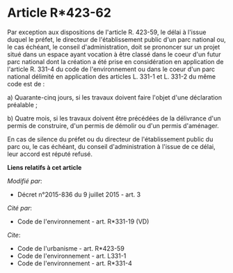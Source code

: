 # Article R*423-62

Par exception aux dispositions de l'article R. 423-59, le délai à l'issue duquel le préfet, le directeur de l'établissement
public d'un parc national ou, le cas échéant, le conseil d'administration, doit se prononcer sur un projet situé dans un
espace ayant vocation à être classé dans le coeur d'un futur parc national dont la création a été prise en considération en
application de l'article R. 331-4 du code de l'environnement ou dans le coeur d'un parc national délimité en application des
articles L. 331-1 et L. 331-2 du même code est de : 

a) Quarante-cinq jours, si les travaux doivent faire l'objet d'une déclaration préalable ; 

b) Quatre mois, si les travaux doivent être précédées de la délivrance d'un permis de construire, d'un permis de démolir ou
d'un permis d'aménager. 

En cas de silence du préfet ou du directeur de l'établissement public du parc ou, le cas échéant, du conseil d'administration
à l'issue de ce délai, leur accord est réputé refusé.

**Liens relatifs à cet article**

_Modifié par_:

  - Décret n°2015-836 du 9 juillet 2015 - art. 3

_Cité par_:

  - Code de l'environnement - art. R*331-19 (VD)

_Cite_:

  - Code de l'urbanisme - art. R*423-59
  - Code de l'environnement - art. L331-1
  - Code de l'environnement - art. R*331-4
